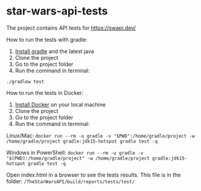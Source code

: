 # star-wars-api-tests

The project contains API tests for https://swapi.dev/

How to run the tests with gradle:
1. [Install gradle](https://gradle.org/install/) and the latest java
2. Clone the project
3. Go to the project folder
4. Run the command in terminal:

`./gradlew test`

How to run the tests in Docker:
1. [Install Docker](https://docs.docker.com/get-docker/) on your local machine 
2. Clone the project 
3. Go to the project folder
4. Run the command in terminal:

Linux/Mac: `docker run --rm -u gradle -v "$PWD":/home/gradle/project -w /home/gradle/project gradle:jdk15-hotspot gradle test -q`

Windows in PowerShell: `docker run --rm -u gradle -v "$(PWD):/home/gradle/project" -w /home/gradle/project gradle:jdk15-hotspot gradle test -q`

Open index.html in a browser to see the tests results. This file is in the folder: `/TheStarWarsAPI/build/reports/tests/test/`

